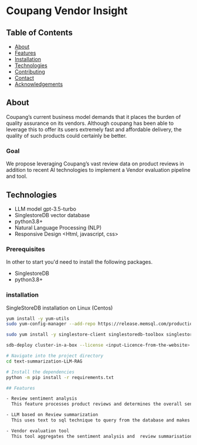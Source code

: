 # Coupang Vendor Insight

## Table of Contents

- [About](#about)
- [Features](#features)
- [Installation](#installation)
- [Technologies](#Technologies)
- [Contributing](#contributing)
- [Contact](#contact)
- [Acknowledgements](#acknowledgements)

## About

Coupang’s current business model demands that it places the burden of quality assurance on its vendors. Although coupang has been able to leverage this to offer its users  extremely fast and affordable delivery, the quality of such products could certainly be better. 

### Goal
We propose leveraging Coupang’s vast review data on product reviews in addition to  recent AI technologies to implement a Vendor evaluation pipeline and tool.

## Technologies
- LLM model gpt-3.5-turbo
- SinglestoreDB vector database
- python3.8+
- Natural Language Processing (NLP)
- Responsive Design <Html, javascript, css> 

### Prerequisites

In other to start you'd need to install the following packages.

- SinglestoreDB 
- python3.8+

### installation

SingleStoreDB installation on Linux (Centos)

```bash
yum install -y yum-utils
sudo yum-config-manager --add-repo https://release.memsql.com/production/rpm/x86_64/repodata/memsql.repo

sudo yum install -y singlestore-client singlestoredb-toolbox singlestoredb-studio

sdb-deploy cluster-in-a-box --license <input-Licence-from-the-website> --password PASSW0RD

# Navigate into the project directory
cd text-summarization-LLM-RAG

# Install the dependencies
python -m pip install -r requirements.txt

## Features

- Review sentiment analysis
  This feature processes product reviews and determines the overall sentiment (positive, negative, or neutral) expressed by customers.

- LLM based on Review summarization
  This uses text to sql technique to query from the database and makes a summarization with RAG

- Vendor evaluation tool
  This tool aggregates the sentiment analysis and  review summarisation across vendor reeviews to evaluate them


